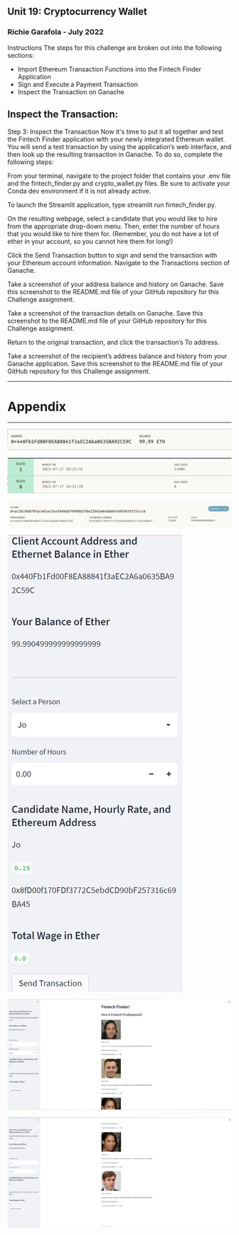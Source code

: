 ## Unit 19: Cryptocurrency Wallet
### Richie Garafola - July 2022

Instructions
The steps for this challenge are broken out into the following sections:

- Import Ethereum Transaction Functions into the Fintech Finder Application
- Sign and Execute a Payment Transaction
- Inspect the Transaction on Ganache


## Inspect the Transaction:


Step 3: Inspect the Transaction
Now it's time to put it all together and test the Fintech Finder application with your newly integrated Ethereum wallet. You will send a test transaction by using the application’s web interface, and then look up the resulting transaction in Ganache. To do so, complete the following steps:

From your terminal, navigate to the project folder that contains your .env file and the fintech_finder.py and crypto_wallet.py files. Be sure to activate your Conda dev environment if it is not already active.

To launch the Streamlit application, type streamlit run fintech_finder.py.

On the resulting webpage, select a candidate that you would like to hire from the appropriate drop-down menu. Then, enter the number of hours that you would like to hire them for. (Remember, you do not have a lot of ether in your account, so you cannot hire them for long!)

Click the Send Transaction button to sign and send the transaction with your Ethereum account information. Navigate to the Transactions section of Ganache.

Take a screenshot of your address balance and history on Ganache. Save this screenshot to the README.md file of your GitHub repository for this Challenge assignment.

Take a screenshot of the transaction details on Ganache. Save this screenshot to the README.md file of your GitHub repository for this Challenge assignment.

Return to the original transaction, and click the transaction’s To address.

Take a screenshot of the recipient’s address balance and history from your Ganache application. Save this screenshot to the README.md file of your GitHub repository for this Challenge assignment.



---

# Appendix    

---

![alt= Account](Images/account.png)

![alt= Block](Images/block.png)

![alt= Transaction](Images/transaction.png)

![alt= Transaction on streamlit](Images/streamlit_transaction.png)

![alt= Streamlit](Images/streamlit_A.png)

![alt= Streamlit](Images/streamlit_B.png)


